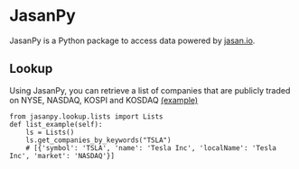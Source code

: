 # JasanPy

JasanPy is a Python package to access data powered by [jasan.io](https://www.jasan.io).

## Lookup
Using JasanPy, you can retrieve a list of companies that are publicly traded on NYSE, NASDAQ, KOSPI and KOSDAQ [(example)]()
```
from jasanpy.lookup.lists import Lists
def list_example(self):
    ls = Lists()
    ls.get_companies_by_keywords("TSLA")
    # [{'symbol': 'TSLA', 'name': 'Tesla Inc', 'localName': 'Tesla Inc', 'market': 'NASDAQ'}]
```


